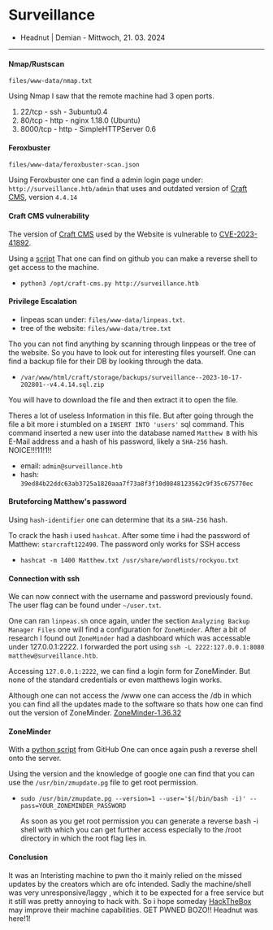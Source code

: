 # Surveillance

- Headnut | Demian - Mittwoch, 21. 03. 2024

----

#### Nmap/Rustscan
`files/www-data/nmap.txt`

Using Nmap I saw that the remote machine had 3 open ports.
1. 22/tcp - ssh - 3ubuntu0.4
2. 80/tcp - http - nginx 1.18.0 (Ubuntu)
3. 8000/tcp - http - SimpleHTTPServer 0.6

#### Feroxbuster
`files/www-data/feroxbuster-scan.json`

Using Feroxbuster one can find a admin login page under: `http://surveillance.htb/admin` that uses and outdated version of [Craft CMS](https://craftcms.com), version `4.4.14`

#### Craft CMS vulnerability
The version of [Craft CMS](https://craftcms.com) used by the Website is vulnerable to [CVE-2023-41892]("https://www.cvedetails.com/cve/CVE-2023-41892/").

Using a [script](https://gist.github.com/gmh5225/8fad5f02c2cf0334249614eb80cbf4ce)  That one can find on github you can make a reverse shell to get access to the machine.
- `python3 /opt/craft-cms.py http://surveillance.htb`

#### Privilege Escalation
- linpeas scan under: `files/www-data/linpeas.txt`.
- tree of the website: `files/www-data/tree.txt`

Tho you can not find anything by scanning through linppeas or the tree of the website. So you have to look out for interesting files yourself. One can find a backup file for their DB by looking through the data.
- `/var/www/html/craft/storage/backups/surveillance--2023-10-17-202801--v4.4.14.sql.zip`

You will have to download the file and then extract it to open the file.

Theres a lot of useless Information in this file. But after going through the file a bit more i stumbled on a `INSERT INTO 'users'` sql command. This command inserted a new user into the database named `Matthew B` with his E-Mail address and a hash of his password, likely a `SHA-256` hash. NOICE!!!11!1!!

- email: `admin@surveillance.htb`
- hash: `39ed84b22ddc63ab3725a1820aaa7f73a8f3f10d0848123562c9f35c675770ec`

#### Bruteforcing Matthew's password
Using `hash-identifier` one can determine that its a `SHA-256` hash.

To crack the hash i used `hashcat`. After some time i had the password of Matthew: `starcraft122490`. The password only works for SSH access
- `hashcat -m 1400 Matthew.txt /usr/share/wordlists/rockyou.txt`

#### Connection with ssh
We can now connect with the username and password previously found. The user flag can be found under `~/user.txt`.

One can ran `linpeas.sh` once again, under the section `Analyzing Backup Manager Files` one will find a configuration for `ZoneMinder`. After a bit of research I found out `ZoneMinder` had a dashboard which was accessable under 127.0.0.1:2222. I forwarded the port using `ssh -L 2222:127.0.0.1:8080 matthew@surveillance.htb`.

Accessing `127.0.0.1:2222`, we can find a login form for ZoneMinder. But none of the standard credentials or even matthews login works.

Although one can not access the /www one can access the /db in which you can find all the updates made to the software so thats how one can find out the version of ZoneMinder. [ZoneMinder-1.36.32]("https://github.com/ZoneMinder/zoneminder/releases/tag/1.36.32")

#### ZoneMinder
With a [python script](https://github.com/rvizx/CVE-2023-26035) from GitHub One can once again push a reverse shell onto the server.

Using the version and the knowledge of google one can find that you can use the `/usr/bin/zmupdate.pg` file to get root permission.
- `sudo /usr/bin/zmupdate.pg --version=1 --user='$(/bin/bash -i)' --pass=YOUR_ZONEMINDER_PASSWORD`

  As soon as you get root permission you can generate a reverse bash -i shell with which you can get further access especially to the /root directory in which the root flag lies in.

#### Conclusion
It was an Interisting machine to pwn tho it mainly relied on the missed updates by the creators which are ofc intended. Sadly the machine/shell was very unresponsive/laggy , which it to be expected for a free service but it still was pretty annoying to hack with. So i hope someday [HackTheBox](https://app.hackthebox.com) may improve their machine capabilities. GET PWNED BOZO!! Headnut was here!1!
